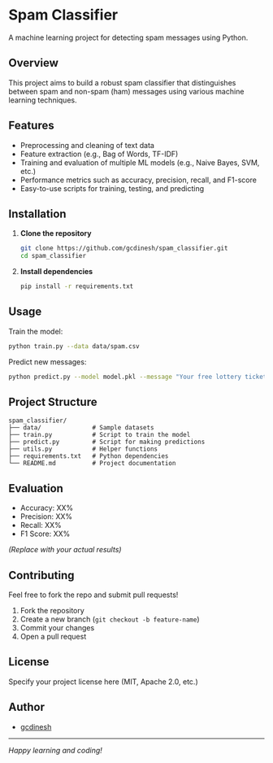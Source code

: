 # Spam Classifier

A machine learning project for detecting spam messages using Python.

## Overview

This project aims to build a robust spam classifier that distinguishes between spam and non-spam (ham) messages using various machine learning techniques.

## Features

- Preprocessing and cleaning of text data
- Feature extraction (e.g., Bag of Words, TF-IDF)
- Training and evaluation of multiple ML models (e.g., Naive Bayes, SVM, etc.)
- Performance metrics such as accuracy, precision, recall, and F1-score
- Easy-to-use scripts for training, testing, and predicting

## Installation

1. **Clone the repository**
    ```bash
    git clone https://github.com/gcdinesh/spam_classifier.git
    cd spam_classifier
    ```

2. **Install dependencies**
    ```bash
    pip install -r requirements.txt
    ```

## Usage

Train the model:
```bash
python train.py --data data/spam.csv
```

Predict new messages:
```bash
python predict.py --model model.pkl --message "Your free lottery ticket is waiting!"
```

## Project Structure

```
spam_classifier/
├── data/              # Sample datasets
├── train.py           # Script to train the model
├── predict.py         # Script for making predictions
├── utils.py           # Helper functions
├── requirements.txt   # Python dependencies
└── README.md          # Project documentation
```

## Evaluation

- Accuracy: XX%
- Precision: XX%
- Recall: XX%
- F1 Score: XX%

*(Replace with your actual results)*

## Contributing

Feel free to fork the repo and submit pull requests!
1. Fork the repository
2. Create a new branch (`git checkout -b feature-name`)
3. Commit your changes
4. Open a pull request

## License

Specify your project license here (MIT, Apache 2.0, etc.)

## Author

- [gcdinesh](https://github.com/gcdinesh)

---

*Happy learning and coding!*